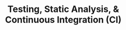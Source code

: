 ---
layout: module
title: Testing, Static Analysis, & Continuous Integration (CI)
type: topic
num: 5
draft: 0
start_date: 2025-02-18
labs: [6]
description: >
   Continuous integration (CI), static analysis, and testing are complementary software development techniques that ensure that teams can deploy software
   continuously with a high degree of confidence in the quality of their code.
   In this unit, we will learn about ways you and your team can automate code testing and validation procedures before merging code updates into the main branch. By setting up a few tools up front, you will save time and energy and increase the reliability of your code base. 

slides: 
    - start_date: 2025-02-18
      type: lecture
      num: 7
      draft: 0
      title: Intro to Testing
      url: https://docs.google.com/presentation/d/1_6T3tl0-JWFTjX1rljBB1j3fO8cctj4W/edit?usp=sharing&ouid=113376576186080604800&rtpof=true&sd=true
    - start_date: 2025-02-25
      type: lecture
      draft: 0
      num: 8
      title: Static Analysis & Continuous Integration
      url: https://docs.google.com/presentation/d/19GWQPVXcIt2LHV1nkab6TzwTG1MSbw1U/edit?usp=sharing&ouid=113376576186080604800&rtpof=true&sd=true
readings:
    - start_date: 2025-02-18
      type: reading
      title: High-level overview of unit v. integration testing
      url: https://circleci.com/blog/unit-testing-vs-integration-testing
      required: 1
    - start_date: 2025-02-18
      type: reading
      title: Chapter 11. Testing Overview
      url: https://abseil.io/resources/swe-book/html/ch11.html
      required: 1
    - start_date: 2025-02-25
      type: reading
      title: Chapter 20. Static Analysis
      url: https://abseil.io/resources/swe-book/html/ch20.html
      required: 1
    - start_date: 2025-02-25
      type: reading
      title: Chapter 23. Continuous Integration
      url: https://abseil.io/resources/swe-book/html/ch23.html
      required: 1
    # - start_date: 2025-02-27
    #   title: Please read the Project 1 description before class
    #   type: reading
    #   url: /assignments/project01
    #   required: 1
    # - start_date: 2025-02-27
    #   title: Setting up Project 1 using Docker (video)
    #   type: reading
    #   url: https://drive.google.com/file/d/10h6CsMGXYFRHe4y95x32moJs-u6P9rjo/view?usp=drive_link
    #   required: 1
    #   notes: If you need help getting set up, here's a video walkthrough
projects: [ 1 ]
activities:
    - start_date: "2025-02-18"
      title: Testing Activity
      num: 4
      type: activity
      draft: 0
      url: /activities/testing-activity
    - start_date: "2025-02-25"
      title: Team Preferences
      type: activity
      draft: 0
      num: 5
      url: https://docs.google.com/document/d/12IoscZkjdahbzFSMjzzvZojQ7oJyGP7uDTjMt0gQC1w/edit?tab=t.0
    - start_date: "2025-02-27"
      title: Project 1 Setup
      num: 6
      type: activity
      draft: 0
      url: /activities/project01-setup
questions:
    - <span class="badge-dark">general</span> What does "shifting left" mean?
    - <span class="badge-dark">testing</span> What are some of the benefits of automated testing? 
    - <span class="badge-dark">testing</span> What are some of the limits of automated testing? 
    - <span class="badge-dark">testing</span> What are the different test "sizes"? Why are these distinctions important? 
    - <span class="badge-dark">testing</span> What is meant by "nondeterminism" in testing? 
    - <span class="badge-dark">testing</span> What are some important qualities of a testing suite? 
    - <span class="badge-dark">testing</span> What are some considerations that go into writing testable code? 
    - <span class="badge-dark">testing</span> What is the difference between an interpreted and a compiled language? 
    - <span class="badge-dark">static analysis</span> What languages are interpreted? What languages are compiled?
    - <span class="badge-dark">static analysis</span> What do we mean by "static"? 
    - <span class="badge-dark">static analysis</span> What are some examples of static analysis tools? 
    - <span class="badge-dark">static analysis</span> What are some of the benefits of doing static analysis? 
    - <span class="badge-dark">static analysis</span> What are some of the challenges / limitations of static analysis? 
    - <span class="badge-dark">CI</span> What is continuous integration? 
    - <span class="badge-dark">CI</span> What are some of the key benefits and headaches (i.e. tradeoffs) of continuous integration?
    - <span class="badge-dark">CI</span> Can you still use CI if you're working on a really big feature that’s not ready for prime time?
    - <span class="badge-dark">CI</span> What happens in the "presubmit" phase?
    - <span class="badge-dark">CI</span> What is release candidate testing? How is it similar / different from the "presubmit" phase?
---